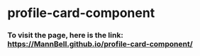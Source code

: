 # profile-card-component
### To visit the page, here is the link: https://MannBell.github.io/profile-card-component/
